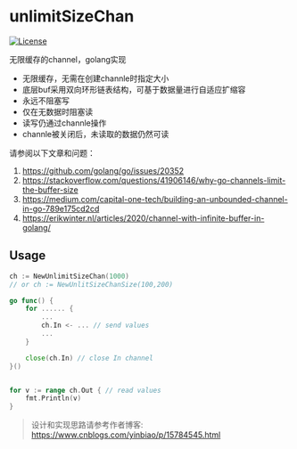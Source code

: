 # unlimitSizeChan

[![License](https://img.shields.io/:license-MIT-blue.svg)](https://opensource.org/licenses/MIT)

无限缓存的channel，golang实现
* 无限缓存，无需在创建channle时指定大小
* 底层buf采用双向环形链表结构，可基于数据量进行自适应扩缩容
* 永远不阻塞写
* 仅在无数据时阻塞读
* 读写仍通过channle操作
* channle被关闭后，未读取的数据仍然可读



请参阅以下文章和问题：
1. https://github.com/golang/go/issues/20352
2. https://stackoverflow.com/questions/41906146/why-go-channels-limit-the-buffer-size
3. https://medium.com/capital-one-tech/building-an-unbounded-channel-in-go-789e175cd2cd
4. https://erikwinter.nl/articles/2020/channel-with-infinite-buffer-in-golang/


## Usage
```go
ch := NewUnlimitSizeChan(1000)
// or ch := NewUnlitSizeChanSize(100,200)

go func() {
    for ...... {
        ...
        ch.In <- ... // send values
        ...
    }

    close(ch.In) // close In channel
}()


for v := range ch.Out { // read values
    fmt.Println(v)
}
```


> 设计和实现思路请参考作者博客: https://www.cnblogs.com/yinbiao/p/15784545.html


